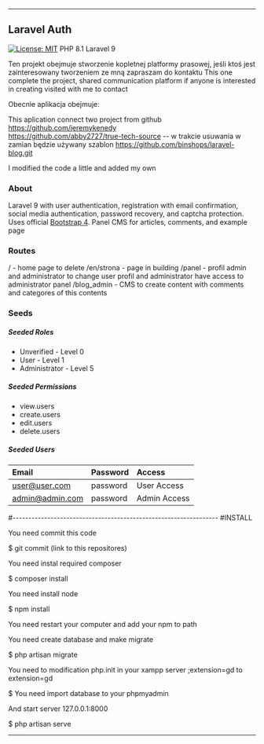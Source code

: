 -----------------------------------------------------------------
## Laravel Auth

[![License: MIT](https://img.shields.io/badge/License-MIT-yellow.svg)](https://opensource.org/licenses/MIT)  PHP 8.1 Laravel 9

Ten projekt obejmuje stworzenie kopletnej platformy prasowej, jeśli ktoś jest zainteresowany tworzeniem ze mną zapraszam do kontaktu
This one complete the project, shared communication platform if anyone is interested in creating visited with me to contact

Obecnie aplikacja obejmuje:

This aplication connect two project from github </br>
 https://github.com/jeremykenedy</br>
 https://github.com/abby2727/true-tech-source -- w trakcie usuwania w zamian będzie używany szablon
 https://github.com/binshops/laravel-blog.git

I modified the code a little and added my own

### About
Laravel 9 with user authentication, registration with email confirmation, social media authentication, password recovery, and captcha protection. Uses official [Bootstrap 4](https://getbootstrap.com). Panel CMS for articles, comments, and example page

### Routes
/ - home page to delete
/en/strona - page in building
/panel - profil admin and administrator to change user profil and administrator have access to administrator panel
/blog_admin - CMS to create content with comments and categores of this contents

### Seeds
##### Seeded Roles
  * Unverified - Level 0
  * User  - Level 1
  * Administrator - Level 5

##### Seeded Permissions
  * view.users
  * create.users
  * edit.users
  * delete.users

##### Seeded Users

|Email|Password|Access|
|:------------|:------------|:------------|
|user@user.com|password|User Access|
|admin@admin.com|password|Admin Access|

#-----------------------------------------------------------------
#INSTALL

You need commit this code

$ git commit (link to this repositores)

You need instal required composer

$ composer install

You need install node

$ npm install

You need restart your computer and add your npm to path

You need create database and make migrate

$ php artisan migrate

You need to modification php.init in your xampp server ;extension=gd to extension=gd

$ You need import database to your phpmyadmin

And start server 127.0.0.1:8000

$ php artisan serve

----------------------------------------------------------------
